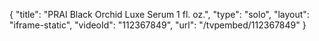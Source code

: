 {
    "title": "PRAI Black Orchid Luxe Serum  1 fl. oz.",
    "type": "solo",
    "layout": "iframe-static",
    "videoId": "112367849",
    "url": "\/tvpembed\/112367849"
}